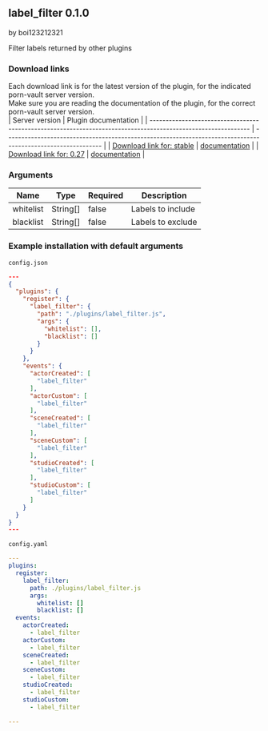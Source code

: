 ## label_filter 0.1.0

by boi123212321

Filter labels returned by other plugins

### Download links
Each download link is for the latest version of the plugin, for the indicated porn-vault server version.  
Make sure you are reading the documentation of the plugin, for the correct porn-vault server version.  
| Server version                                                                                                | Plugin documentation                                                                                         |
| ------------------------------------------------------------------------------------------------------------- | ------------------------------------------------------------------------------------------------------------ |
| [Download link for: stable](https://raw.githubusercontent.com/porn-vault/plugins/master/dist/label_filter.js) | [documentation](https://github.com/porn-vault/porn-vault-plugins/blob/master/plugins/label_filter/README.md) |
| [Download link for: 0.27](https://raw.githubusercontent.com/porn-vault/plugins/0.27/dist/label_filter.js)     | [documentation](https://github.com/porn-vault/porn-vault-plugins/blob/0.27/plugins/label_filter/README.md)   |


### Arguments

| Name      | Type     | Required | Description       |
| --------- | -------- | -------- | ----------------- |
| whitelist | String[] | false    | Labels to include |
| blacklist | String[] | false    | Labels to exclude |

### Example installation with default arguments

`config.json`

```json
---
{
  "plugins": {
    "register": {
      "label_filter": {
        "path": "./plugins/label_filter.js",
        "args": {
          "whitelist": [],
          "blacklist": []
        }
      }
    },
    "events": {
      "actorCreated": [
        "label_filter"
      ],
      "actorCustom": [
        "label_filter"
      ],
      "sceneCreated": [
        "label_filter"
      ],
      "sceneCustom": [
        "label_filter"
      ],
      "studioCreated": [
        "label_filter"
      ],
      "studioCustom": [
        "label_filter"
      ]
    }
  }
}
---
```

`config.yaml`

```yaml
---
plugins:
  register:
    label_filter:
      path: ./plugins/label_filter.js
      args:
        whitelist: []
        blacklist: []
  events:
    actorCreated:
      - label_filter
    actorCustom:
      - label_filter
    sceneCreated:
      - label_filter
    sceneCustom:
      - label_filter
    studioCreated:
      - label_filter
    studioCustom:
      - label_filter

---

```

